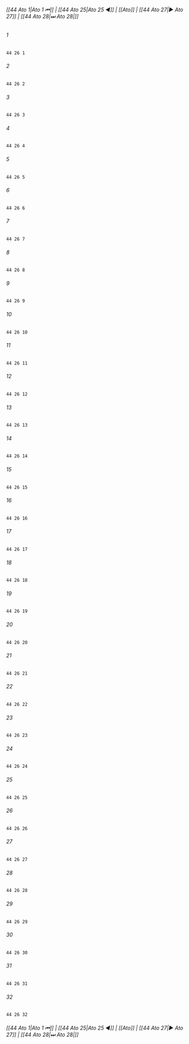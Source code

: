 
###### [[44 Ato 1|Ato 1 ⏮]] | [[44 Ato 25|Ato 25 ◀]] | [[Ato]] | [[44 Ato 27|▶ Ato 27]] | [[44 Ato 28|⏭ Ato 28|]]

###### 1
``` verse
44 26 1 
```
###### 2
``` verse
44 26 2 
```
###### 3
``` verse
44 26 3 
```
###### 4
``` verse
44 26 4 
```
###### 5
``` verse
44 26 5 
```
###### 6
``` verse
44 26 6 
```
###### 7
``` verse
44 26 7 
```
###### 8
``` verse
44 26 8 
```
###### 9
``` verse
44 26 9 
```
###### 10
``` verse
44 26 10 
```
###### 11
``` verse
44 26 11 
```
###### 12
``` verse
44 26 12 
```
###### 13
``` verse
44 26 13 
```
###### 14
``` verse
44 26 14 
```
###### 15
``` verse
44 26 15 
```
###### 16
``` verse
44 26 16 
```
###### 17
``` verse
44 26 17 
```
###### 18
``` verse
44 26 18 
```
###### 19
``` verse
44 26 19 
```
###### 20
``` verse
44 26 20 
```
###### 21
``` verse
44 26 21 
```
###### 22
``` verse
44 26 22 
```
###### 23
``` verse
44 26 23 
```
###### 24
``` verse
44 26 24 
```
###### 25
``` verse
44 26 25 
```
###### 26
``` verse
44 26 26 
```
###### 27
``` verse
44 26 27 
```
###### 28
``` verse
44 26 28 
```
###### 29
``` verse
44 26 29 
```
###### 30
``` verse
44 26 30 
```
###### 31
``` verse
44 26 31 
```
###### 32
``` verse
44 26 32 
```

###### [[44 Ato 1|Ato 1 ⏮]] | [[44 Ato 25|Ato 25 ◀]] | [[Ato]] | [[44 Ato 27|▶ Ato 27]] | [[44 Ato 28|⏭ Ato 28|]]

